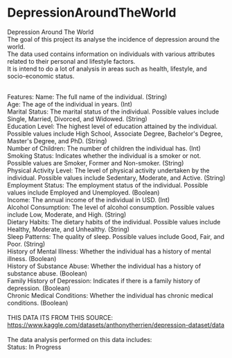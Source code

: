 # DepressionAroundTheWorld
Depression Around The World <br>
  The goal of this project its analyse the incidence of depression around the world. <br>
The data used contains information on individuals with various attributes related to their personal and lifestyle factors.  <br>
It is intend to do a lot of analysis in areas such as health, lifestyle, and socio-economic status. <br> <br>

Features: 
Name: The full name of the individual. (String) <br>
Age: The age of the individual in years. (Int) <br>
Marital Status: The marital status of the individual. Possible values include Single, Married, Divorced, and Widowed. (String) <br>
Education Level: The highest level of education attained by the individual. Possible values include High School, Associate Degree, Bachelor's Degree, Master's Degree, and PhD. (String) <br>
Number of Children: The number of children the individual has. (Int) <br>
Smoking Status: Indicates whether the individual is a smoker or not. Possible values are Smoker, Former and Non-smoker. (String)<br>
Physical Activity Level: The level of physical activity undertaken by the individual. Possible values include Sedentary, Moderate, and Active. (String)<br>
Employment Status: The employment status of the individual. Possible values include Employed and Unemployed. (Boolean)<br>
Income: The annual income of the individual in USD. (Int)<br>
Alcohol Consumption: The level of alcohol consumption. Possible values include Low, Moderate, and High. (String)<br>
Dietary Habits: The dietary habits of the individual. Possible values include Healthy, Moderate, and Unhealthy. (String)<br>
Sleep Patterns: The quality of sleep. Possible values include Good, Fair, and Poor. (String)<br>
History of Mental Illness: Whether the individual has a history of mental illness. (Boolean)<br>
History of Substance Abuse: Whether the individual has a history of substance abuse. (Boolean)<br>
Family History of Depression: Indicates if there is a family history of depression. (Boolean)<br>
Chronic Medical Conditions: Whether the individual has chronic medical conditions. (Boolean)<br>
<br>
THIS DATA ITS FROM THIS SOURCE: https://www.kaggle.com/datasets/anthonytherrien/depression-dataset/data<br>
<br>
The data analysis performed on this data includes:<br>
Status: In Progress
